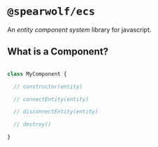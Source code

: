 # `@spearwolf/ecs`

An _entity component system_ library for javascript.

## What is a Component?

```js

class MyComponent {

  // constructor(entity)

  // connectEntity(entity)

  // disconnectEntity(entity)

  // destroy()

}

```
